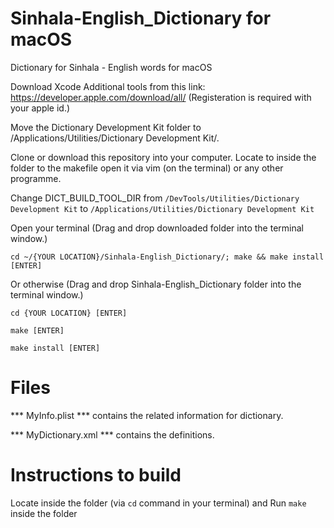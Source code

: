 # Sinhala-English_Dictionary for macOS
Dictionary for Sinhala - English words for macOS

Download Xcode Additional tools from this link: https://developer.apple.com/download/all/ (Registeration is required with your apple id.)

Move the Dictionary Development Kit folder to /Applications/Utilities/Dictionary Development Kit/.

Clone or download this repository into your computer. Locate to inside the folder to the makefile open it via vim (on the terminal) or any other programme.

Change DICT_BUILD_TOOL_DIR from ``` /DevTools/Utilities/Dictionary Development Kit ``` to ```/Applications/Utilities/Dictionary Development Kit```

Open your terminal (Drag and drop downloaded folder into the terminal window.)

```
cd ~/{YOUR LOCATION}/Sinhala-English_Dictionary/; make && make install [ENTER]
```

Or otherwise (Drag and drop Sinhala-English_Dictionary folder into the terminal window.)

```
cd {YOUR LOCATION} [ENTER]
```

```
make [ENTER]
```

```
make install [ENTER]
```

# Files

*** MyInfo.plist *** contains the related information for dictionary.

*** MyDictionary.xml *** contains the definitions.

# Instructions to build

Locate inside the folder (via ``` cd ``` command in your terminal) and Run ``` make ``` inside the folder 
